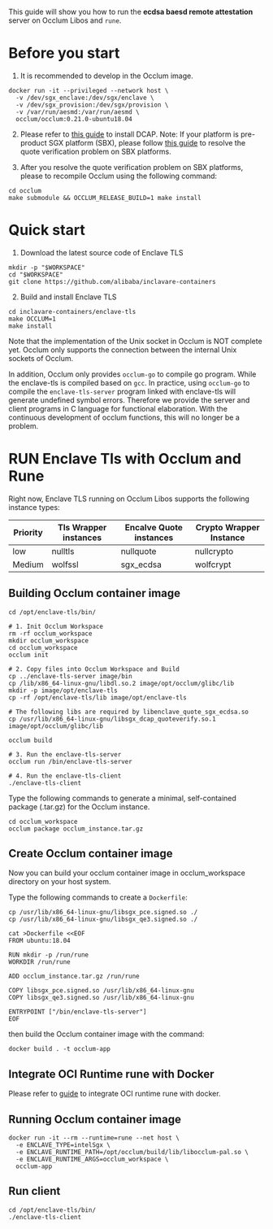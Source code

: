 This guide will show you how to run the **ecdsa baesd remote attestation** server on Occlum Libos and `rune`.

# Before you start

1. It is recommended to develop in the Occlum image.

```shell
docker run -it --privileged --network host \
  -v /dev/sgx_enclave:/dev/sgx/enclave \
  -v /dev/sgx_provision:/dev/sgx/provision \
  -v /var/run/aesmd:/var/run/aesmd \
  occlum/occlum:0.21.0-ubuntu18.04
```

2. Please refer to [this guide](https://github.com/intel/SGXDataCenterAttestationPrimitives/blob/master/README.md) to install DCAP. Note: If your platform is pre-product SGX platform (SBX), please follow [this guide](https://github.com/alibaba/inclavare-containers/blob/master/hack/use-sbx-platform/README.md) to resolve the quote verification problem on SBX platforms. 

3. After you resolve the quote verification problem on SBX platforms, please to recompile Occlum using the following command:

```shell
cd occlum
make submodule && OCCLUM_RELEASE_BUILD=1 make install
```


# Quick start

1. Download the latest source code of Enclave TLS

```shell
mkdir -p "$WORKSPACE"
cd "$WORKSPACE"
git clone https://github.com/alibaba/inclavare-containers
```

2. Build and install Enclave TLS

```shell
cd inclavare-containers/enclave-tls
make OCCLUM=1
make install
```

Note that the implementation of the Unix socket in Occlum is NOT complete yet. Occlum only supports the connection between the internal Unix sockets of Occlum.

In addition, Occlum only provides `occlum-go` to compile go program. While the enclave-tls is compiled based on `gcc`. In practice, using `occlum-go` to compile the `enclave-tls-server` program linked with enclave-tls will generate undefined symbol errors. Therefore we provide the server and client programs in C language for functional elaboration. With the continuous development of occlum functions, this will no longer be a problem.

# RUN Enclave Tls with Occlum and Rune

Right now, Enclave TLS running on Occlum Libos supports the following instance types:

| Priority | Tls Wrapper instances | Encalve Quote instances | Crypto Wrapper Instance |
| -------- | --------------------- | ----------------------- | ----------------------- |
| low      | nulltls               | nullquote               | nullcrypto              |
| Medium   | wolfssl               | sgx\_ecdsa              | wolfcrypt               |


## Building Occlum container image

```shell
cd /opt/enclave-tls/bin/

# 1. Init Occlum Workspace
rm -rf occlum_workspace
mkdir occlum_workspace
cd occlum_workspace
occlum init

# 2. Copy files into Occlum Workspace and Build
cp ../enclave-tls-server image/bin
cp /lib/x86_64-linux-gnu/libdl.so.2 image/opt/occlum/glibc/lib
mkdir -p image/opt/enclave-tls
cp -rf /opt/enclave-tls/lib image/opt/enclave-tls

# The following libs are required by libenclave_quote_sgx_ecdsa.so
cp /usr/lib/x86_64-linux-gnu/libsgx_dcap_quoteverify.so.1 image/opt/occlum/glibc/lib

occlum build

# 3. Run the enclave-tls-server
occlum run /bin/enclave-tls-server

# 4. Run the enclave-tls-client
./enclave-tls-client
```

Type the following commands to generate a minimal, self-contained package (.tar.gz) for the Occlum instance.

```shell
cd occlum_workspace
occlum package occlum_instance.tar.gz
```

## Create Occlum container image

Now you can build your occlum container image in occlum\_workspace directory on your host system.

Type the following commands to create a `Dockerfile`:

```shell
cp /usr/lib/x86_64-linux-gnu/libsgx_pce.signed.so ./
cp /usr/lib/x86_64-linux-gnu/libsgx_qe3.signed.so ./

cat >Dockerfile <<EOF
FROM ubuntu:18.04

RUN mkdir -p /run/rune
WORKDIR /run/rune

ADD occlum_instance.tar.gz /run/rune

COPY libsgx_pce.signed.so /usr/lib/x86_64-linux-gnu
COPY libsgx_qe3.signed.so /usr/lib/x86_64-linux-gnu

ENTRYPOINT ["/bin/enclave-tls-server"]
EOF
```

then build the Occlum container image with the command:

```shell
docker build . -t occlum-app
```

## Integrate OCI Runtime rune with Docker

Please refer to [guide](https://github.com/alibaba/inclavare-containers/tree/master/rune/libenclave/internal/runtime/pal/skeleton#integrate-oci-runtime-rune-with-docker) to integrate OCI runtime rune with docker.

## Running Occlum container image

```shell
docker run -it --rm --runtime=rune --net host \
  -e ENCLAVE_TYPE=intelSgx \
  -e ENCLAVE_RUNTIME_PATH=/opt/occlum/build/lib/libocclum-pal.so \
  -e ENCLAVE_RUNTIME_ARGS=occlum_workspace \
  occlum-app
```

## Run client

```shell
cd /opt/enclave-tls/bin/
./enclave-tls-client
```
